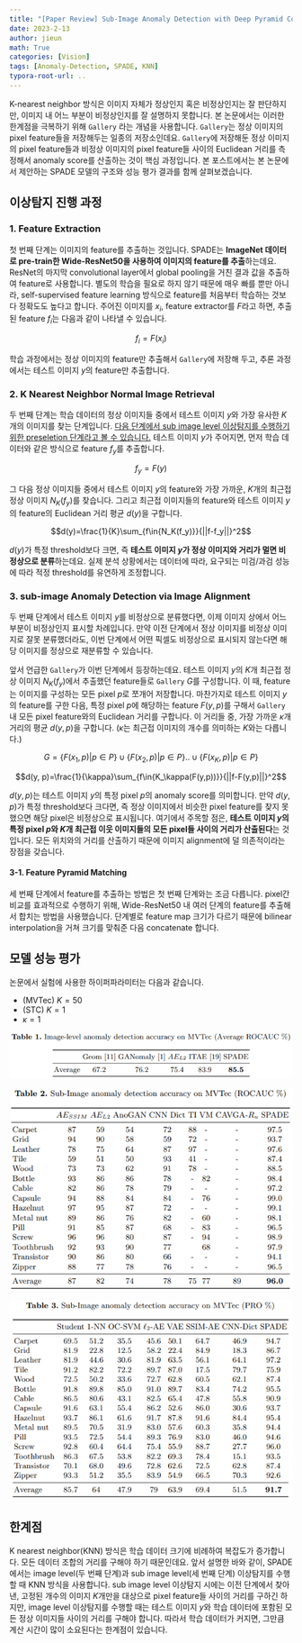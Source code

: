 ```yaml
---
title: "[Paper Review] Sub-Image Anomaly Detection with Deep Pyramid Correspondences"
date: 2023-2-13
author: jieun
math: True
categories: [Vision]
tags: [Anomaly-Detection, SPADE, KNN]
typora-root-url: ..
---
```


K-nearest neighbor 방식은 이미지 자체가 정상인지 혹은 비정상인지는 잘 판단하지만, 이미지 내 어느 부분이 비정상인지를 잘 설명하지 못합니다. 본 논문에서는 이러한 한계점을 극복하기 위해 `Gallery` 라는 개념을 사용합니다. `Gallery`는 정상 이미지의 pixel feature들을 저장해두는 일종의 저장소인데요. `Gallery`에 저장해둔 정상 이미지의 pixel feature들과 비정상 이미지의 pixel feature들 사이의 Euclidean 거리를 측정해서 anomaly score를 산출하는 것이 핵심 과정입니다. 본 포스트에서는 본 논문에서 제안하는 SPADE 모델의 구조와 성능 평가 결과를 함께 살펴보겠습니다. 



## 이상탐지 진행 과정

### 1. Feature Extraction

첫 번째 단계는 이미지의 feature를 추출하는 것입니다. SPADE는 **ImageNet 데이터로 pre-train한 Wide-ResNet50을 사용하여 이미지의 feature를 추출**하는데요. ResNet의 마지막 convolutional layer에서 global pooling을 거친 결과 값을 추출하여 feature로 사용합니다. 별도의 학습을 필요로 하지 않기 때문에 매우 빠를 뿐만 아니라, self-supervised feature learning 방식으로 feature를 처음부터 학습하는 것보다 정확도도 높다고 합니다. 주어진 이미지를 $x_i$, feature extractor를 $F$라고 하면, 추출된 feature $f_i$는 다음과 같이 나타낼 수 있습니다.

$$f_i=F(x_i)$$

학습 과정에서는 정상 이미지의 feature만 추출해서 `Gallery`에 저장해 두고, 추론 과정에서는 테스트 이미지 $y$의 feature만 추출합니다.

### 2. K Nearest Neighbor Normal Image Retrieval

두 번째 단계는 학습 데이터의 정상 이미지들 중에서 테스트 이미지 $y$와 가장 유사한 $K$개의 이미지를 찾는 단계입니다. <u>다음 단계에서 sub image level 이상탐지를 수행하기 위한 preseletion 단계라고 볼 수 있습니다.</u> 테스트 이미지 $y$가 주어지면, 먼저 학습 데이터와 같은 방식으로 feature $f_y$를 추출합니다.

$$f_y=F(y)$$

그 다음 정상 이미지들 중에서 테스트 이미지 $y$의 feature와 가장 가까운, $K$개의 최근접 정상 이미지 $N_K(f_y)$를 찾습니다. 그리고 최근접 이미지들의 feature와 테스트 이미지 $y$의 feature의 Euclidean 거리 평균 $d(y)$을 구합니다.

$$d(y)=\frac{1}{K}\sum_{f\in{N_K(f_y)}}{||f-f_y||}^2$$

$d(y)$가 특정 threshold보다 크면, 즉 **테스트 이미지 $y$가 정상 이미지와 거리가 멀면 비정상으로 분류**하는데요. 실제 분석 상황에서는 데이터에 따라, 요구되는 미검/과검 성능에 따라 적정 threshold를 유연하게 조정합니다.

### 3. sub-image Anomaly Detection via Image Alignment 

두 번째 단계에서 테스트 이미지 $y$를 비정상으로 분류했다면, 이제 이미지 상에서 어느 부분이 비정상인지 표시할 차례입니다. 만약 이전 단계에서 정상 이미지를 비정상 이미지로 잘못 분류했더라도, 이번 단계에서 어떤 픽셀도 비정상으로 표시되지 않는다면 해당 이미지를 정상으로 재분류할 수 있습니다.

앞서 언급한 `Gallery`가 이번 단계에서 등장하는데요. 테스트 이미지 $y$의 $K$개 최근접 정상 이미지 $N_K(f_y)$에서 추출했던 feature들로 `Gallery` $G$를 구성합니다. 이 때, feature는 이미지를 구성하는 모든 pixel $p$로 쪼개어 저장합니다. 마찬가지로 테스트 이미지 $y$의 feature를 구한 다음, 특정 pixel $p$에 해당하는 feature $F(y, p)$를 구해서 `Gallery` 내 모든 pixel feature와의 Euclidean 거리를 구합니다. 이 거리들 중, 가장 가까운 $\kappa$개 거리의 평균 $d(y, p)$을 구합니다. ($\kappa$는 최근접 이미지의 개수를 의미하는 $K$와는 다릅니다.)

$$G=\{F(x_1,p)|p\in P\}\cup\{F(x_2,p)|p\in P\}..\cup\{F(x_K,p)|p\in P\}$$

$$d(y, p)=\frac{1}{\kappa}\sum_{f\in{K_\kappa(F(y,p))}}{||f-F(y,p)||}^2$$

$d(y, p)$는 테스트 이미지 $y$의 특정 pixel $p$의 anomaly score를 의미합니다. 만약 $d(y, p)$가 특정 threshold보다 크다면, 즉 정상 이미지에서 비슷한 pixel feature를 찾지 못했으면 해당 pixel은 비정상으로 표시됩니다. 여기에서 주목할 점은, **테스트 이미지 $y$의 특정 pixel $p$와 $K$개 최근접 이웃 이미지들의 모든 pixel들 사이의 거리가 산출된다**는 것입니다. 모든 위치와의 거리를 산출하기 때문에 이미지 alignment에 덜 의존적이라는 장점을 갖습니다. 

#### 3-1. Feature Pyramid Matching

세 번째 단계에서 feature를 추출하는 방법은 첫 번째 단계와는 조금 다릅니다. pixel간 비교를 효과적으로 수행하기 위해, Wide-ResNet50 내 여러 단계의 feature를 추출해서 합치는 방법을 사용했습니다. 단계별로 feature map 크기가 다르기 때문에 bilinear interpolation을 거쳐 크기를 맞춰준 다음 concatenate 합니다.



## 모델 성능 평가

논문에서 실험에 사용한 하이퍼파라미터는 다음과 같습니다.

- (MVTec) $K=50$
- (STC) $K=1$
- $\kappa=1$

![](/assets/img/ad/spade_res1.jpg)

![](/assets/img/ad/spade_res2.jpg)

![](/assets/img/ad/spade_res3.jpg)



## 한계점

K nearest neighbor(KNN) 방식은 학습 데이터 크기에 비례하여 복잡도가 증가합니다. 모든 데이터 조합의 거리를 구해야 하기 때문인데요. 앞서 설명한 바와 같이, SPADE에서는 image level(두 번째 단계)과 sub image level(세 번째 단계) 이상탐지를 수행할 때 KNN 방식을 사용합니다. sub image level 이상탐지 시에는 이전 단계에서 찾아낸, 고정된 개수의 이미지 $K$개만을 대상으로 pixel feature들 사이의 거리를 구하긴 하지만, image level 이상탐지를 수행할 때는 테스트 이미지 $y$와 학습 데이터에 포함된 모든 정상 이미지들 사이의 거리를 구해야 합니다. 따라서  학습 데이터가 커지면, 그만큼 계산 시간이 많이 소요된다는 한계점이 있습니다.
